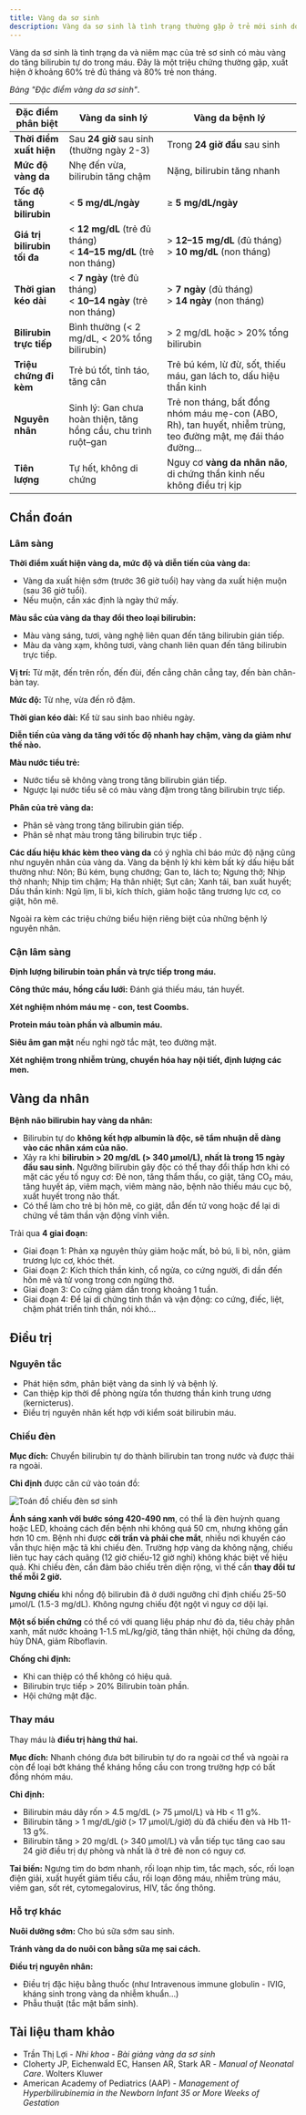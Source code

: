 ```yaml
---
title: Vàng da sơ sinh
description: Vàng da sơ sinh là tình trạng thường gặp ở trẻ mới sinh do tăng bilirubin máu, có thể sinh lý hoặc bệnh lý.
---
```


Vàng da sơ sinh là tình trạng da và niêm mạc của trẻ sơ sinh có màu vàng do tăng bilirubin tự do trong máu. Đây là một triệu chứng thường gặp, xuất hiện ở khoảng 60% trẻ đủ tháng và 80% trẻ non tháng.

_Bảng "Đặc điểm vàng da sơ sinh"_.

| Đặc điểm phân biệt           | Vàng da sinh lý                                                      | Vàng da bệnh lý                                                                                                |
| ---------------------------- | -------------------------------------------------------------------- | -------------------------------------------------------------------------------------------------------------- |
| **Thời điểm xuất hiện**      | Sau **24 giờ** sau sinh (thường ngày 2-3)                            | Trong **24 giờ đầu** sau sinh                                                                                  |
| **Mức độ vàng da**           | Nhẹ đến vừa, bilirubin tăng chậm                                     | Nặng, bilirubin tăng nhanh                                                                                     |
| **Tốc độ tăng bilirubin**    | < **5 mg/dL/ngày**                                                   | ≥ **5 mg/dL/ngày**                                                                                             |
| **Giá trị bilirubin tối đa** | < **12 mg/dL** (trẻ đủ tháng) <br> < **14–15 mg/dL** (trẻ non tháng) | > **12–15 mg/dL** (đủ tháng) <br> > **10 mg/dL** (non tháng)                                                   |
| **Thời gian kéo dài**        | < **7 ngày** (trẻ đủ tháng) <br> < **10–14 ngày** (trẻ non tháng)    | > **7 ngày** (đủ tháng) <br> > **14 ngày** (non tháng)                                                         |
| **Bilirubin trực tiếp**      | Bình thường (< 2 mg/dL, < 20% tổng bilirubin)                        | > 2 mg/dL hoặc > 20% tổng bilirubin                                                                            |
| **Triệu chứng đi kèm**       | Trẻ bú tốt, tỉnh táo, tăng cân                                       | Trẻ bú kém, lừ đừ, sốt, thiếu máu, gan lách to, dấu hiệu thần kinh                                             |
| **Nguyên nhân**              | Sinh lý: Gan chưa hoàn thiện, tăng hồng cầu, chu trình ruột–gan      | Trẻ non tháng, bất đồng nhóm máu mẹ-con (ABO, Rh), tan huyết, nhiễm trùng, teo đường mật, mẹ đái tháo đường... |
| **Tiên lượng**               | Tự hết, không di chứng                                               | Nguy cơ **vàng da nhân não**, di chứng thần kinh nếu không điều trị kịp                                        |

## Chẩn đoán

### Lâm sàng

**Thời điểm xuất hiện vàng da, mức độ và diễn tiến của vàng da:**

- Vàng da xuất hiện sớm (trước 36 giờ tuổi) hay vàng da xuất hiện muộn (sau 36 giờ tuổi).
- Nếu muộn, cần xác định là ngày thứ mấy.

**Màu sắc của vàng da thay đổi theo loại bilirubin:**

- Màu vàng sáng, tươi, vàng nghệ liên quan đến tăng bilirubin gián tiếp.
- Màu da vàng xạm, không tươi, vàng chanh liên quan đến tăng bilirubin trực tiếp.

**Vị trí:** Từ mặt, đến trên rốn, đến đùi, đến cẳng chân cẳng tay, đến bàn chân-bàn tay.

**Mức độ:** Từ nhẹ, vừa đến rõ đậm.

**Thời gian kéo dài:** Kể từ sau sinh bao nhiêu ngày.

**Diễn tiến của vàng da tăng với tốc độ nhanh hay chậm, vàng da giảm như thế nào.**

**Màu nước tiểu trẻ:**

- Nước tiểu sẽ không vàng trong tăng bilirubin gián tiếp.
- Ngược lại nước tiểu sẽ có màu vàng đậm trong tăng bilirubin trực tiếp.

**Phân của trẻ vàng da:**

- Phân sẽ vàng trong tăng bilirubin gián tiếp.
- Phân sẽ nhạt màu trong tăng bilirubin trực tiếp .

**Các dấu hiệu khác kèm theo vàng da** có ý nghĩa chỉ báo mức độ nặng cũng như nguyên nhân của vàng da. Vàng da bệnh lý khi kèm bất kỳ dấu hiệu bất thường như: Nôn; Bú kém, bụng chướng; Gan to, lách to; Ngưng thở; Nhịp thở nhanh; Nhịp tim chậm; Hạ thân nhiệt; Sụt cân; Xanh tái, ban xuất huyết; Dấu thần kinh: Ngủ lịm, li bì, kích thích, giảm hoặc tăng trương lực cơ, co giật, hôn mê.

Ngoài ra kèm các triệu chứng biểu hiện riêng biệt của những bệnh lý nguyên nhân.

### Cận lâm sàng

**Định lượng bilirubin toàn phần và trực tiếp trong máu.**

**Công thức máu, hồng cầu lưới:** Đánh giá thiếu máu, tán huyết.

**Xét nghiệm nhóm máu mẹ - con, test Coombs.**

**Protein máu toàn phần và albumin máu.**

**Siêu âm gan mật** nếu nghi ngờ tắc mật, teo đường mật.

**Xét nghiệm trong nhiễm trùng, chuyển hóa hay nội tiết, định lượng các men.**

## Vàng da nhân

**Bệnh não bilirubin hay vàng da nhân:**

- Bilirubin tự do **không kết hợp albumin là độc, sẽ tẩm nhuận dễ dàng vào các nhân xám của não.**
- Xảy ra khi **bilirubin > 20 mg/dL (> 340 µmol/L), nhất là trong 15 ngày đầu sau sinh.** Ngưỡng bilirubin gây độc có thể thay đổi thấp hơn khi có mặt các yếu tố nguy cơ: Đẻ non, tăng thẩm thấu, co giật, tăng CO₂ máu, tăng huyết áp, viêm mạch, viêm màng não, bệnh não thiếu máu cục bộ, xuất huyết trong não thất.
- Có thể làm cho trẻ bị hôn mê, co giật, dẫn đến tử vong hoặc để lại di chứng về tâm thần vận động vĩnh viễn.

Trải qua **4 giai đoạn:**

- Giai đoạn 1: Phản xạ nguyên thủy giảm hoặc mất, bỏ bú, li bì, nôn, giảm trương lực cơ, khóc thét.
- Giai đoạn 2: Kích thích thần kinh, cổ ngửa, co cứng người, đi dần đến hôn mê và tử vong trong cơn ngừng thở.
- Giai đoạn 3: Co cứng giảm dần trong khoảng 1 tuần.
- Giai đoạn 4: Để lại di chứng tinh thần và vận động: co cứng, điếc, liệt, chậm phát triển tinh thần, nói khó...

## Điều trị

### Nguyên tắc

- Phát hiện sớm, phân biệt vàng da sinh lý và bệnh lý.
- Can thiệp kịp thời để phòng ngừa tổn thương thần kinh trung ương (kernicterus).
- Điều trị nguyên nhân kết hợp với kiểm soát bilirubin máu.

### Chiếu đèn

**Mục đích:** Chuyển bilirubin tự do thành bilirubin tan trong nước và được thải ra ngoài.

**Chỉ định** được căn cứ vào toán đồ:

![Toán đồ chiếu đèn sơ sinh](./_images/toan-do-chieu-den-so-sinh.jpeg)

**Ánh sáng xanh với bước sóng 420-490 nm**, có thể là đèn huỳnh quang hoặc LED, khoảng cách đến bệnh nhi không quá 50 cm, nhưng không gần hơn 10 cm. Bệnh nhi được **cởi trần và phải che mắt**, nhiều nơi khuyến cáo vẫn thực hiện mặc tã khi chiếu đèn. Trường hợp vàng da không nặng, chiếu liên tục hay cách quãng (12 giờ chiếu-12 giờ nghỉ) không khác biệt về hiệu quả. Khi chiếu đèn, cần đảm bảo chiếu trên diện rộng, vì thế cần **thay đổi tư thế mỗi 2 giờ.**

**Ngưng chiếu** khi nồng độ bilirubin đã ở dưới ngưỡng chỉ định chiếu 25-50 µmol/L (1.5-3 mg/dL). Không ngưng chiếu đột ngột vì nguy cơ dội lại.

**Một số biến chứng** có thể có với quang liệu pháp như đỏ da, tiêu chảy phân xanh, mất nước khoảng 1-1.5 mL/kg/giờ, tăng thân nhiệt, hội chứng da đồng, hủy DNA, giảm Riboflavin.

**Chống chỉ định:**

- Khi can thiệp có thể không có hiệu quả.
- Bilirubin trực tiếp > 20% Bilirubin toàn phần.
- Hội chứng mật đặc.

### Thay máu

Thay máu là **điều trị hàng thứ hai.**

**Mục đích:** Nhanh chóng đưa bớt bilirubin tự do ra ngoài cơ thể và ngoài ra còn để loại bớt kháng thể kháng hồng cầu con trong trường hợp có bất đồng nhóm máu.

**Chỉ định:**

- Bilirubin máu dây rốn > 4.5 mg/dL (> 75 µmol/L) và Hb < 11 g%.
- Bilirubin tăng > 1 mg/dL/giờ (> 17 µmol/L/giờ) dù đã chiếu đèn và Hb 11-13 g%.
- Bilirubin tăng > 20 mg/dL (> 340 µmol/L) và vẫn tiếp tục tăng cao sau 24 giờ điều trị dự phòng và nhất là ở trẻ đẻ non có nguy cơ.

**Tai biến:** Ngưng tim do bơm nhanh, rối loạn nhịp tim, tắc mạch, sốc, rối loạn điện giải, xuất huyết giảm tiểu cầu, rối loạn đông máu, nhiễm trùng máu, viêm gan, sốt rét, cytomegalovirus, HIV, tắc ống thông.

### Hỗ trợ khác

**Nuôi dưỡng sớm:** Cho bú sữa sớm sau sinh.

**Tránh vàng da do nuôi con bằng sữa mẹ sai cách.**

**Điều trị nguyên nhân:**

- Điều trị đặc hiệu bằng thuốc (như Intravenous immune globulin - IVIG, kháng sinh trong vàng da nhiễm khuẩn...)
- Phẫu thuật (tắc mật bẩm sinh).

## Tài liệu tham khảo

- Trần Thị Lợi - _Nhi khoa - Bài giảng vàng da sơ sinh_
- Cloherty JP, Eichenwald EC, Hansen AR, Stark AR - _Manual of Neonatal Care_. Wolters Kluwer
- American Academy of Pediatrics (AAP) - _Management of Hyperbilirubinemia in the Newborn Infant 35 or More Weeks of Gestation_
